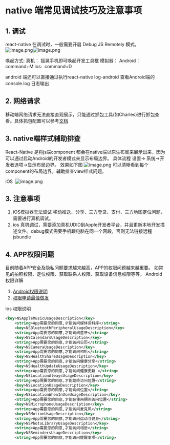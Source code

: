 # native 端常见调试技巧及注意事项

## 1. 调试
react-native 在调试时，一般需要开启 Debug JS Remotely 模式。 
![image.png](https://intranetproxy.alipay.com/skylark/lark/0/2019/png/114906/1573543710248-7ce544d8-0d6c-4c6e-b5d4-9533e5ec62fe.png#align=left&display=inline&height=521&name=image.png&originHeight=1676&originWidth=852&size=671508&status=done&width=265)![image.png](https://intranetproxy.alipay.com/skylark/lark/0/2019/png/114906/1573546252642-03477a35-5e07-4c1a-826e-f689f110c2f1.png#align=left&display=inline&height=513&name=image.png&originHeight=1468&originWidth=884&size=381699&status=done&width=309)

唤起方式:
真机： 摇晃手机即可唤起开发工具框
模拟器：
Android： command+M
ios:  command+D

android 端还可以直接通过执行react-native log-android 查看Android端的console.log 日志输出

## 2. 网络请求
移动端网络请求无法直接直观展示，只能通过抓包工具(如Charles)进行抓包查看。具体抓包配置可以参考[文档](https://zhuanlan.zhihu.com/p/26182135)

## 3. native端样式辅助排查
React-Native 是将js端component 都会在native端以原生布局来展示出来，因为可以通过启动Android的开发者模式来显示布局边界。
具体流程 设置-> 系统->开发者选项->显示布局边界。 效果如下图
![image.png](https://intranetproxy.alipay.com/skylark/lark/0/2019/png/114906/1573549703744-00dbe537-f42f-42a6-a1df-9b376b8c6bca.png#align=left&display=inline&height=613&name=image.png&originHeight=1580&originWidth=892&size=1079012&status=done&width=346)
可以清晰看到每个component的布局边界，辅助排查view样式问题。

iOS 
![image.png](https://intranetproxy.alipay.com/skylark/lark/0/2019/png/114906/1573701146403-79dc3f69-2361-4976-adf5-b7af4feda14e.png#align=left&display=inline&height=937&name=image.png&originHeight=937&originWidth=1437&size=480594&status=done&width=1437)

## 3. 注意事项

1. iOS模拟器无法调试 移动推送、分享、三方登录、支付、三方地图定位问题，需要进行真机调试。
1. ios 真机调试，需要添加真机UDID到Apple开发者平台，并且更新本地开发描述文件。debug模式需要手机跟电脑在同一个网段，否则无法链接远程jsbundle

## 4. APP权限问题
目前随着APP安全及隐私问题要求越来越高，APP的权限问题越来越重要。
如常见的拍照权限、定位权限、获取联系人权限、获取设备信息权限等等。
Android 权限详解

1. [Android权限说明](https://developer.android.com/guide/topics/security/permissions.html?hl=zh-cn)
1. [权限申请最佳做发](https://developer.android.com/training/permissions/usage-notes?hl=zh-cn)

Ios 权限说明

```xml
<key>NSAppleMusicUsageDescription</key>
    <string>App需要您的同意,才能访问媒体资料库</string>
    <key>NSBluetoothPeripheralUsageDescription</key>
    <string>App需要您的同意,才能访问蓝牙</string>
    <key>NSCalendarsUsageDescription</key>
    <string>App需要您的同意,才能访问日历</string>
    <key>NSCameraUsageDescription</key>
    <string>App需要您的同意,才能访问相机</string>
    <key>NSHealthShareUsageDescription</key>
    <string>App需要您的同意,才能访问健康分享</string>
    <key>NSHealthUpdateUsageDescription</key>
    <string>App需要您的同意,才能访问健康更新 </string>
    <key>NSLocationAlwaysUsageDescription</key>
    <string>App需要您的同意,才能始终访问位置</string>
    <key>NSLocationUsageDescription</key>
    <string>App需要您的同意,才能访问位置</string>
    <key>NSLocationWhenInUseUsageDescription</key>
    <string>App需要您的同意,才能在使用期间访问位置</string>
    <key>NSMicrophoneUsageDescription</key>
    <string>App需要您的同意,才能访问麦克风</string>
    <key>NSMotionUsageDescription</key>
    <string>App需要您的同意,才能访问运动与健身</string>
    <key>NSPhotoLibraryUsageDescription</key>
    <string>App需要您的同意,才能访问相册</string>
    <key>NSRemindersUsageDescription</key>
    <string>App需要您的同意,才能访问提醒事项</string>
```

